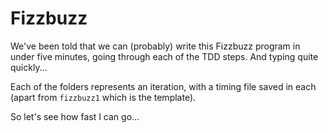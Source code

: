 Fizzbuzz
========

We've been told that we can (probably) write this Fizzbuzz program in under five
minutes, going through each of the TDD steps. And typing quite quickly...

Each of the folders represents an iteration, with a timing file saved in each
(apart from `fizzbuzz1` which is the template).

So let's see how fast I can go...